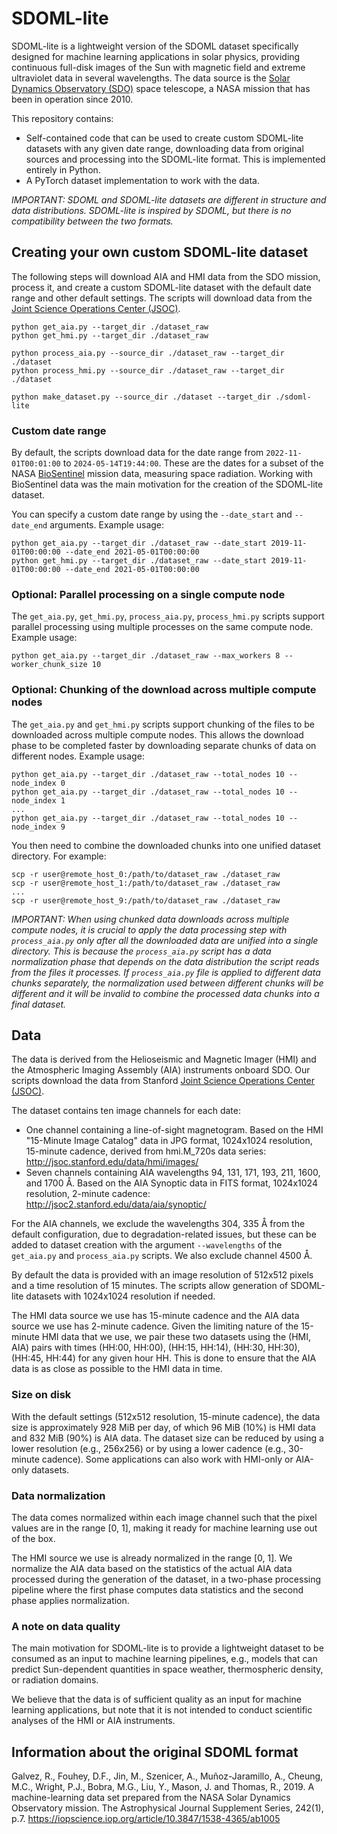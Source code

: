 # SDOML-lite

SDOML-lite is a lightweight version of the SDOML dataset specifically designed for machine learning applications in solar physics, providing continuous full-disk images of the Sun with magnetic field and extreme ultraviolet data in several wavelengths. The data source is the [Solar Dynamics Observatory (SDO)](https://sdo.gsfc.nasa.gov/) space telescope, a NASA mission that has been in operation since 2010.

This repository contains:

- Self-contained code that can be used to create custom SDOML-lite datasets with any given date range, downloading data from original sources and processing into the SDOML-lite format. This is implemented entirely in Python.
- A PyTorch dataset implementation to work with the data.

*IMPORTANT: SDOML and SDOML-lite datasets are different in structure and data distributions. SDOML-lite is inspired by SDOML, but there is no compatibility between the two formats.*

## Creating your own custom SDOML-lite dataset

The following steps will download AIA and HMI data from the SDO mission, process it, and create a custom SDOML-lite dataset with the default date range and other default settings. The scripts will download data from the [Joint Science Operations Center (JSOC)](http://jsoc.stanford.edu/).

```
python get_aia.py --target_dir ./dataset_raw
python get_hmi.py --target_dir ./dataset_raw

python process_aia.py --source_dir ./dataset_raw --target_dir ./dataset
python process_hmi.py --source_dir ./dataset_raw --target_dir ./dataset

python make_dataset.py --source_dir ./dataset --target_dir ./sdoml-lite
```

### Custom date range

By default, the scripts download data for the date range from `2022-11-01T00:01:00` to `2024-05-14T19:44:00`. These are the dates for a subset of the NASA [BioSentinel](https://www.nasa.gov/centers-and-facilities/ames/what-is-biosentinel/) mission data, measuring space radiation. Working with BioSentinel data was the main motivation for the creation of the SDOML-lite dataset.

 You can specify a custom date range by using the `--date_start` and `--date_end` arguments. Example usage:
```
python get_aia.py --target_dir ./dataset_raw --date_start 2019-11-01T00:00:00 --date_end 2021-05-01T00:00:00
python get_hmi.py --target_dir ./dataset_raw --date_start 2019-11-01T00:00:00 --date_end 2021-05-01T00:00:00
```

### Optional: Parallel processing on a single compute node

The `get_aia.py`, `get_hmi.py`, `process_aia.py`, `process_hmi.py` scripts support parallel processing using multiple processes on the same compute node. Example usage:
```
python get_aia.py --target_dir ./dataset_raw --max_workers 8 --worker_chunk_size 10
```


### Optional: Chunking of the download across multiple compute nodes
The `get_aia.py` and `get_hmi.py` scripts support chunking of the files to be downloaded across multiple compute nodes. This allows the download phase to be completed faster by downloading separate chunks of data on different nodes. Example usage:
```
python get_aia.py --target_dir ./dataset_raw --total_nodes 10 --node_index 0
python get_aia.py --target_dir ./dataset_raw --total_nodes 10 --node_index 1
...
python get_aia.py --target_dir ./dataset_raw --total_nodes 10 --node_index 9
```

You then need to combine the downloaded chunks into one unified dataset directory. For example:
```
scp -r user@remote_host_0:/path/to/dataset_raw ./dataset_raw
scp -r user@remote_host_1:/path/to/dataset_raw ./dataset_raw
...
scp -r user@remote_host_9:/path/to/dataset_raw ./dataset_raw
```

*IMPORTANT: When using chunked data downloads across multiple compute nodes, it is crucial to apply the data processing step with `process_aia.py` only after all the downloaded data are unified into a single directory. This is because the `process_aia.py` script has a data normalization phase that depends on the data distribution the script reads from the files it processes. If `process_aia.py` file is applied to different data chunks separately, the normalization used between different chunks will be different and it will be invalid to combine the processed data chunks into a final dataset.*

## Data

The data is derived from the Helioseismic and Magnetic Imager (HMI) and the Atmospheric Imaging Assembly (AIA) instruments onboard SDO. Our scripts download the data from Stanford [Joint Science Operations Center (JSOC)](http://jsoc.stanford.edu/).

The dataset contains ten image channels for each date:
- One channel containing a line-of-sight magnetogram. Based on the HMI "15-Minute Image Catalog" data in JPG format, 1024x1024 resolution, 15-minute cadence, derived from hmi.M_720s data series: http://jsoc.stanford.edu/data/hmi/images/
- Seven channels containing AIA wavelengths 94, 131, 171, 193, 211, 1600, and 1700 Å. Based on the AIA Synoptic data in FITS format, 1024x1024 resolution, 2-minute cadence: http://jsoc2.stanford.edu/data/aia/synoptic/

For the AIA channels, we exclude the wavelengths 304, 335 Å from the default configuration, due to degradation-related issues, but these can be added to dataset creation with the argument `--wavelengths` of the `get_aia.py` and `process_aia.py` scripts. We also exclude channel 4500 Å.

By default the data is provided with an image resolution of 512x512 pixels and a time resolution of 15 minutes. The scripts allow generation of SDOML-lite datasets with 1024x1024 resolution if needed.

The HMI data source we use has 15-minute cadence and the AIA data source we use has 2-minute cadence. Given the limiting nature of the 15-minute HMI data that we use, we pair these two datasets using the (HMI, AIA) pairs with times (HH:00, HH:00), (HH:15, HH:14), (HH:30, HH:30), (HH:45, HH:44) for any given hour HH. This is done to ensure that the AIA data is as close as possible to the HMI data in time.

### Size on disk

With the default settings (512x512 resolution, 15-minute cadence), the data size is approximately 928 MiB per day, of which 96 MiB (10%) is HMI data and 832 MiB (90%) is AIA data. The dataset size can be reduced by using a lower resolution (e.g., 256x256) or by using a lower cadence (e.g., 30-minute cadence). Some applications can also work with HMI-only or AIA-only datasets.

### Data normalization

The data comes normalized within each image channel such that the pixel values are in the range [0, 1], making it ready for machine learning use out of the box. 

The HMI source we use is already normalized in the range [0, 1]. We normalize the AIA data based on the statistics of the actual AIA data processed during the generation of the dataset, in a two-phase processing pipeline where the first phase computes data statistics and the second phase applies normalization.

### A note on data quality

The main motivation for SDOML-lite is to provide a lightweight dataset to be consumed as an input to machine learning pipelines, e.g., models that can predict Sun-dependent quantities in space weather, thermospheric density, or radiation domains. 

We believe that the data is of sufficient quality as an input for machine learning applications, but note that it is not intended to conduct scientific analyses of the HMI or AIA instruments.

## Information about the original SDOML format

Galvez, R., Fouhey, D.F., Jin, M., Szenicer, A., Muñoz-Jaramillo, A., Cheung, M.C., Wright, P.J., Bobra, M.G., Liu, Y., Mason, J. and Thomas, R., 2019. A machine-learning data set prepared from the NASA Solar Dynamics Observatory mission. The Astrophysical Journal Supplement Series, 242(1), p.7. https://iopscience.iop.org/article/10.3847/1538-4365/ab1005
